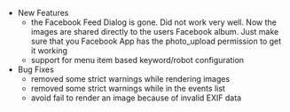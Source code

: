- New Features
	- the Facebook Feed Dialog is gone. Did not work very well. Now the images are shared directly to the users Facebook album. Just make sure that you Facebook App has the photo_upload permission to get it working
	- support for menu item based keyword/robot configuration
- Bug Fixes
	- removed some strict warnings while rendering images
	- removed some strict warnings while in the events list
	- avoid fail to render an image because of invalid EXIF data